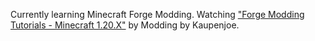 Currently learning Minecraft Forge Modding. Watching ["Forge Modding Tutorials - Minecraft 1.20.X"](https://www.youtube.com/watch?v=55qUIf3GMss&list=PLKGarocXCE1H9Y21-pxjt5Pt8bW14twa-) by Modding by Kaupenjoe.
